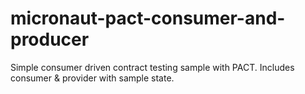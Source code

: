 # micronaut-pact-consumer-and-producer
Simple consumer driven contract testing sample with PACT. Includes consumer &amp; provider with sample state.
